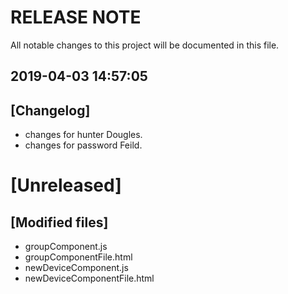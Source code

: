 # RELEASE NOTE
All notable changes to this project will be documented in this file.

## 2019-04-03 14:57:05 
## [Changelog]
- changes for hunter Dougles.
- changes for password Feild.
# [Unreleased]
## [Modified files]
- groupComponent.js
- groupComponentFile.html
- newDeviceComponent.js
- newDeviceComponentFile.html


